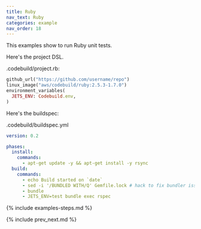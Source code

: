 ```yaml
---
title: Ruby
nav_text: Ruby
categories: example
nav_order: 18
---
```


This examples show to run Ruby unit tests.

Here's the project DSL.

.codebuild/project.rb:


```ruby
github_url("https://github.com/username/repo")
linux_image("aws/codebuild/ruby:2.5.3-1.7.0")
environment_variables(
  JETS_ENV: Codebuild.env,
)
```

Here's the buildspec:

.codebuild/buildspec.yml

```yaml
version: 0.2

phases:
  install:
    commands:
      - apt-get update -y && apt-get install -y rsync
  build:
    commands:
      - echo Build started on `date`
      - sed -i '/BUNDLED WITH/Q' Gemfile.lock # hack to fix bundler issue: allow different versions of bundler to work
      - bundle
      - JETS_ENV=test bundle exec rspec
```

{% include examples-steps.md %}

{% include prev_next.md %}
